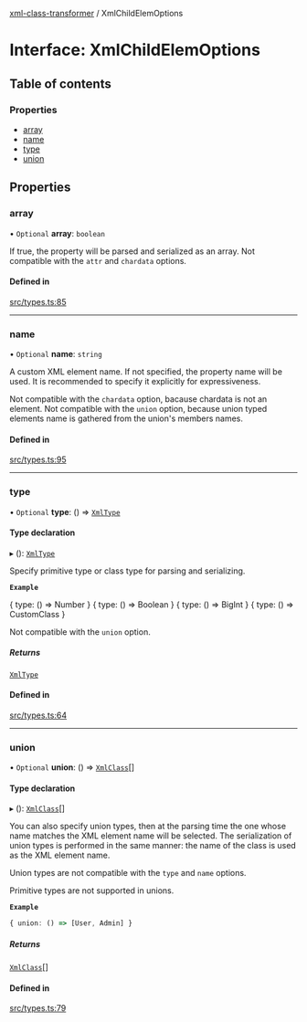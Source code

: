 [xml-class-transformer](../README.md) / XmlChildElemOptions

# Interface: XmlChildElemOptions

## Table of contents

### Properties

- [array](XmlChildElemOptions.md#array)
- [name](XmlChildElemOptions.md#name)
- [type](XmlChildElemOptions.md#type)
- [union](XmlChildElemOptions.md#union)

## Properties

### array

• `Optional` **array**: `boolean`

If true, the property will be parsed and serialized as an array.
Not compatible with the `attr` and `chardata` options.

#### Defined in

[src/types.ts:85](https://github.com/Edgar-P-yan/xml-class-transformer/blob/b74494a/src/types.ts#L85)

___

### name

• `Optional` **name**: `string`

A custom XML element name.
If not specified, the property name will be used.
It is recommended to specify it explicitly for expressiveness.

Not compatible with the `chardata` option, bacause chardata is not an element.
Not compatible with the `union` option, because union typed elements name is gathered from the union's members names.

#### Defined in

[src/types.ts:95](https://github.com/Edgar-P-yan/xml-class-transformer/blob/b74494a/src/types.ts#L95)

___

### type

• `Optional` **type**: () => [`XmlType`](../README.md#xmltype)

#### Type declaration

▸ (): [`XmlType`](../README.md#xmltype)

Specify primitive type or class type for parsing and serializing.

**`Example`**

{ type: () => Number }
{ type: () => Boolean }
{ type: () => BigInt }
{ type: () => CustomClass }

Not compatible with the `union` option.

##### Returns

[`XmlType`](../README.md#xmltype)

#### Defined in

[src/types.ts:64](https://github.com/Edgar-P-yan/xml-class-transformer/blob/b74494a/src/types.ts#L64)

___

### union

• `Optional` **union**: () => [`XmlClass`](../README.md#xmlclass)[]

#### Type declaration

▸ (): [`XmlClass`](../README.md#xmlclass)[]

You can also specify union types, then at the parsing time
the one whose name matches the XML element name will be selected.
The serialization of union types is performed in the same manner:
the name of the class is used as the XML element name.

Union types are not compatible with the `type` and `name` options.

Primitive types are not supported in unions.

**`Example`**

```ts
{ union: () => [User, Admin] }
```

##### Returns

[`XmlClass`](../README.md#xmlclass)[]

#### Defined in

[src/types.ts:79](https://github.com/Edgar-P-yan/xml-class-transformer/blob/b74494a/src/types.ts#L79)

